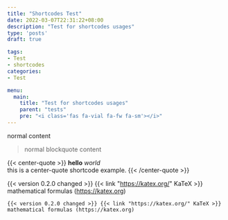 ```yaml
---
title: "Shortcodes Test"
date: 2022-03-07T22:31:22+08:00
description: "Test for shortcodes usages"
type: 'posts'
draft: true

tags:
- Test
- shortcodes
categories:
- Test

menu:
  main:
    title: "Test for shortcodes usages"
    parent: "tests"
    pre: "<i class='fas fa-vial fa-fw fa-sm'></i>"
---
```


normal content

> normal blockquote content

{{< center-quote >}}
**hello** *world*  
this is a center-quote shortcode example.
{{< /center-quote >}}

{{< version 0.2.0 changed >}} {{< link "https://katex.org/" KaTeX >}} mathematical formulas (https://katex.org)

```
{{< version 0.2.0 changed >}} {{< link "https://katex.org/" KaTeX >}} mathematical formulas (https://katex.org)
```